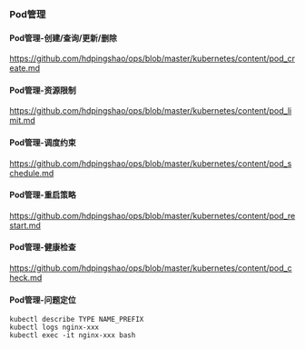 ### Pod管理

#### Pod管理-创建/查询/更新/删除

https://github.com/hdpingshao/ops/blob/master/kubernetes/content/pod_create.md

#### Pod管理-资源限制

https://github.com/hdpingshao/ops/blob/master/kubernetes/content/pod_limit.md

#### Pod管理-调度约束

https://github.com/hdpingshao/ops/blob/master/kubernetes/content/pod_schedule.md

#### Pod管理-重启策略

https://github.com/hdpingshao/ops/blob/master/kubernetes/content/pod_restart.md

#### Pod管理-健康检查

https://github.com/hdpingshao/ops/blob/master/kubernetes/content/pod_check.md

#### Pod管理-问题定位

    kubectl describe TYPE NAME_PREFIX
    kubectl logs nginx-xxx
    kubectl exec -it nginx-xxx bash